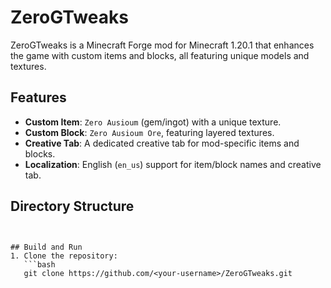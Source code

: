 # ZeroGTweaks

ZeroGTweaks is a Minecraft Forge mod for Minecraft 1.20.1 that enhances the game with custom items and blocks, all featuring unique models and textures.

## Features
- **Custom Item**: `Zero Ausioum` (gem/ingot) with a unique texture.
- **Custom Block**: `Zero Ausioum Ore`, featuring layered textures.
- **Creative Tab**: A dedicated creative tab for mod-specific items and blocks.
- **Localization**: English (`en_us`) support for item/block names and creative tab.

## Directory Structure
```src/main/ ├── java/com/zerogtweaks/ │ ├── ZeroGTweaks.java │ ├── registry/ │ │ ├── BlockRegistry.java │ │ └── ItemRegistry.java ├── resources/assets/zerogtweaks/ │ ├── blockstates/ │ │ └── zero_ausioum_ore.json │ ├── models/ │ │ ├── block/ │ │ │ └── zero_ausioum_ore.json │ │ └── item/ │ │ ├── zero_ausioum.json │ │ └── zero_ausioum_ore.json │ ├── textures/ │ │ ├── block/ │ │ │ ├── ausioumorelayer1.png │ │ │ ├── ausioumorelayer2.png │ │ │ └── ausioumorelayer3.png │ │ └── item/ │ │ └── zero_ausioum.png │ └── lang/ │ └── en_us.json └── META-INF/ └── mods.toml


## Build and Run
1. Clone the repository:
   ```bash
   git clone https://github.com/<your-username>/ZeroGTweaks.git
